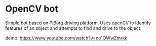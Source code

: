 # OpenCV bot

Simple bot based on PiBorg driving platform. Uses openCV to identify features of an object and attempts to find and drive to the object.

demo: https://www.youtube.com/watch?v=no1OWwZmrkk
